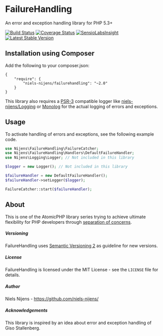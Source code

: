 FailureHandling
===============
An error and exception handling library for PHP 5.3+

[![Build Status](https://travis-ci.org/niels-nijens/FailureHandling.png?branch=master)](https://travis-ci.org/niels-nijens/FailureHandling)
[![Coverage Status](https://coveralls.io/repos/niels-nijens/FailureHandling/badge.png?branch=master)](https://coveralls.io/r/niels-nijens/FailureHandling?branch=master)
[![SensioLabsInsight](https://insight.sensiolabs.com/projects/3209d776-207e-400f-b45e-f003bb2f3bde/mini.png)](https://insight.sensiolabs.com/projects/3209d776-207e-400f-b45e-f003bb2f3bde)
[![Latest Stable Version](https://poser.pugx.org/niels-nijens/failurehandling/v/stable.png)](https://packagist.org/packages/niels-nijens/failurehandling)


Installation using Composer
---------------------------
Add the following to your composer.json:

```
{
    "require": {
        "niels-nijens/failurehandling": "~2.0"
    }
}
```

This library also requires a [PSR-3](https://github.com/php-fig/fig-standards/blob/master/accepted/PSR-3-logger-interface.md) compatible logger like [niels-nijens/Logging](https://github.com/niels-nijens/Logging) or [Monolog](https://github.com/Seldaek/monolog) for the actual logging of errors and exceptions.


Usage
-----
To activate handling of errors and exceptions, see the following example code.
```php
use Nijens\FailureHandling\FailureCatcher;
use Nijens\FailureHandling\Handlers\DefaultFailureHandler;
use Nijens\Logging\Logger; // Not included in this library

$logger = new Logger(); // Not included in this library

$failureHandler = new DefaultFailureHandler();
$failureHandler->setLogger($logger);

FailureCatcher::start($failureHandler);
```


About
-----
This is one of the AtomicPHP library series trying to achieve ultimate flexibility for PHP developers through [separation of concerns](http://en.wikipedia.org/wiki/Separation_of_concerns).


##### Versioning #####
FailureHandling uses [Semantic Versioning 2](http://semver.org/) as guideline for new versions.


##### License #####
FailureHandling is licensed under the MIT License - see the `LICENSE` file for details.


##### Author #####
Niels Nijens - https://github.com/niels-nijens/


##### Acknowledgements #####
This library is inspired by an idea about error and exception handling of Giso Stallenberg.


